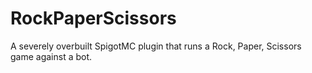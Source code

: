 # RockPaperScissors
A severely overbuilt SpigotMC plugin that runs a Rock, Paper, Scissors game against a bot.
